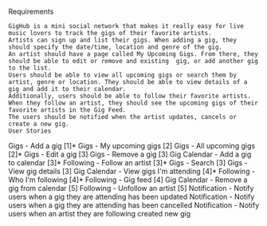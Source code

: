 Requirements
~~~~~~~~~~~~
GigHub is a mini social network that makes it really easy for live music lovers to track the gigs of their favorite artists.
Artists can sign up and list their gigs. When adding a gig, they should specify the date/time, location and genre of the gig.
An artist should have a page called My Upcoming Gigs. From there, they should be able to edit or remove and existing  gig, or add another gig to the list.
Users should be able to view all upcoming gigs or search them by artist, genre or location. They should be able to view details of a gig and add it to their calendar.
Additionally, users should be able to follow their favorite artists. When they follow an artist, they should see the upcoming gigs of their favorite artists in the Gig Feed.
The users should be notified when the artist updates, cancels or create a new gig.
User Stories
~~~~~~~~~~~~
Gigs - Add a gig [1]* 
Gigs - My upcoming gigs [2]
Gigs - All upcoming gigs [2]*
Gigs - Edit a gig [3]
Gigs - Remove a gig [3]
Gig Calendar - Add a gig to calendar [3]*
Following - Follow an artist [3]*
Gigs - Search [3]
Gigs - View gig details [3]
Gig Calendar - View gigs I'm attending [4]*
Following - Who I'm following [4]*
Following - Gig feed [4]
Gig Calendar - Remove a gig from calendar [5]
Following - Unfollow an artist [5]
Notification - Notify users when a gig they are attending has been updated
Notification - Notify users when a gig they are attending has been cancelled
Notification - Notify users when an artist they are following created new gig 
